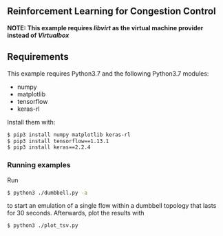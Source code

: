 ## Reinforcement Learning for Congestion Control ##
**NOTE: This example requires _libvirt_ as the virtual machine provider instead of _Virtualbox_**

## Requirements
This example requires Python3.7 and the following Python3.7 modules:
* numpy
* matplotlib
* tensorflow
* keras-rl

Install them with:
```bash
$ pip3 install numpy matplotlib keras-rl
$ pip3 install tensorflow==1.13.1
$ pip3 install keras==2.2.4
```

### Running examples ###
Run
```bash
$ python3 ./dumbbell.py -a
```
to start an emulation of a single flow within a dumbbell topology that lasts for 30 seconds.
Afterwards,
plot the results with
```bash
$ python3 ./plot_tsv.py
```
